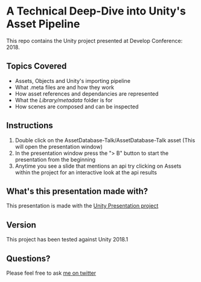 # A Technical Deep-Dive into Unity's Asset Pipeline

This repo contains the Unity project presented at Develop Conference: 2018.

## Topics Covered
- Assets, Objects and Unity's importing pipeline
- What .meta files are and how they work
- How asset references and dependancies are represented
- What the *Library/metadata* folder is for
- How scenes are composed and can be inspected

## Instructions
1. Double click on the AssetDatabase-Talk/AssetDatabase-Talk asset (This will open the presentation window)
2. In the presentation window press the "> B" button to start the presentation from the beginning
3. Anytime you see a slide that mentions an api try clicking on Assets within the project for an interactive look at the api results 

## What's this presentation made with?
This presentation is made with the [Unity Presentation project](https://github.com/UnityTechnologies/Presentation)

## Version
This project has been tested against Unity 2018.1

## Questions?
Please feel free to ask [me on twitter](https://twitter.com/harryr0se)
